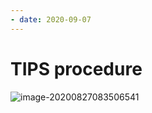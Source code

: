 ```yaml
---
- date: 2020-09-07
---
```


# TIPS procedure

![image-20200827083506541](https://photos.thisispiggy.com/file/wikiFiles/image-20200827083506541.png)
